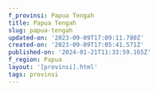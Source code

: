 ```yaml
---
f_provinsi: Papua Tengah
title: Papua Tengah
slug: papua-tengah
updated-on: '2023-09-09T17:09:11.780Z'
created-on: '2023-09-09T17:05:41.571Z'
published-on: '2024-01-21T11:33:59.165Z'
f_region: Papua
layout: '[provinsi].html'
tags: provinsi
---
```



